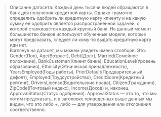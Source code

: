 > Описание датасета:
Каждый день тысячи людей обращаются в банк для получения кредитной карты. Однако грамотно определить одобрить ли кредитную карту клиенту и на какую сумму ее одобрить является распространённой задачей, с которой сталкивается каждый крупный банк. На данный момент большинство банков используют обученные модели, которые могут предсказать, следует ли кому-то выдать кредитную карту иди нет.        
Взглянув на датасет, мы можем увидеть имена столбцов. Это: Gender(Пол), Age(Возраст), Debt(Долг), Married(Семейное положение), BankCustomer(Клиент банка), EducationLevel(Уровень образования), Ethnicity(Этническая принадлежность), YearsEmployed(Годы работы), PriorDefault(Предварительный дефолт), Employed(Трудоустройство), CreditScore(Кредитный рейтинг), DriversLicense(Водительские права), Citizen(Гражданин), ZipCode(Почтовый индекс), Income(Доход) и, наконец, ApprovalStatus(Статус одобрения). ApprovalStatus — это то, что мы хотим предсказать, и в заголовке приведенных выше данных мы видим, что это либо +, либо — для утверждения или отклонения соответственно.
